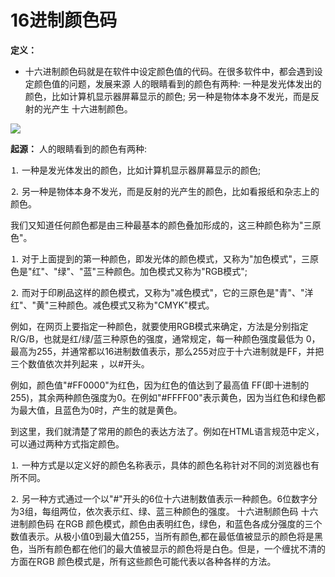 # [](#header-1)16进制颜色码

**定义：**

* 十六进制颜色码就是在软件中设定颜色值的代码。在很多软件中，都会遇到设定颜色值的问题，发展来源 人的眼睛看到的颜色有两种: 一种是发光体发出的颜色，比如计算机显示器屏幕显示的颜色; 另一种是物体本身不发光，而是反射的光产生 十六进制颜色。

![](https://p1.ssl.qhmsg.com/t017ef4bb4b78cff0eb.gif)


**起源：**
人的眼睛看到的颜色有两种:

⒈ 一种是发光体发出的颜色，比如计算机显示器屏幕显示的颜色;

⒉ 另一种是物体本身不发光，而是反射的光产生的颜色，比如看报纸和杂志上的颜色。

我们又知道任何颜色都是由三种最基本的颜色叠加形成的，这三种颜色称为"三原色"。

⒈ 对于上面提到的第一种颜色，即发光体的颜色模式，又称为"加色模式"，三原色是"红"、"绿"、"蓝"三种颜色。加色模式又称为"RGB模式";

⒉ 而对于印刷品这样的颜色模式，又称为"减色模式"，它的三原色是"青"、"洋红"、"黄"三种颜色。减色模式又称为"CMYK"模式。

例如，在网页上要指定一种颜色，就要使用RGB模式来确定，方法是分别指定R/G/B，也就是红/绿/蓝三种原色的强度，通常规定，每一种颜色强度最低为 0，最高为255，并通常都以16进制数值表示，那么255对应于十六进制就是FF，并把三个数值依次并列起来 ，以#开头。

例如，颜色值"#FF0000"为红色，因为红色的值达到了最高值 FF(即十进制的255)，其余两种颜色强度为0。在例如"#FFFF00"表示黄色，因为当红色和绿色都为最大值，且蓝色为0时，产生的就是黄色。

到这里，我们就清楚了常用的颜色的表达方法了。例如在HTML语言规范中定义，可以通过两种方式指定颜色。

⒈ 一种方式是以定义好的颜色名称表示，具体的颜色名称针对不同的浏览器也有所不同。

⒉ 另一种方式通过一个以"#"开头的6位十六进制数值表示一种颜色。6位数字分为3组，每组两位，依次表示红、绿、蓝三种颜色的强度。
十六进制颜色码
十六进制颜色码
在RGB 颜色模式，颜色由表明红色，绿色，和蓝色各成分强度的三个数值表示。从极小值0到最大值255，当所有颜色,都在最低值被显示的颜色将是黑色，当所有颜色都在他们的最大值被显示的颜色将是白色。但是，一个缠扰不清的方面在RGB 颜色模式是，所有这些颜色可能代表以各种各样的方法。